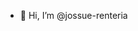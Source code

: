 - 👋 Hi, I’m @jossue-renteria

<!---
jossue-renteria/jossue-renteria is a ✨ special ✨ repository because its `README.md` (this file) appears on your GitHub profile.
You can click the Preview link to take a look at your changes.
--->
